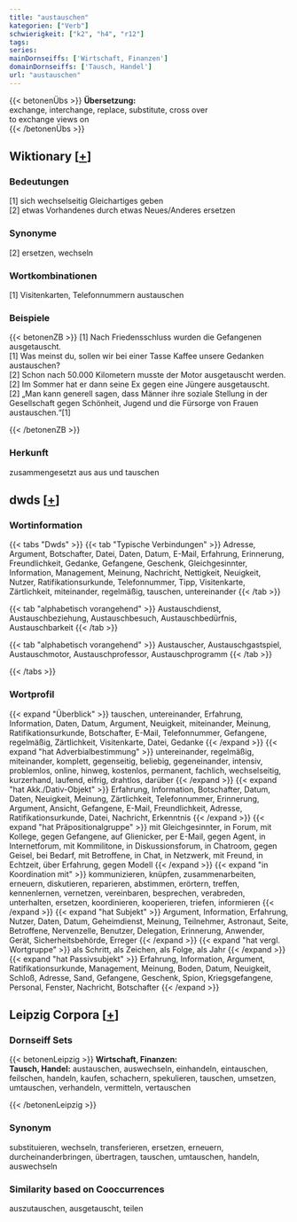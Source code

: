 ```yaml
---
title: "austauschen"
kategorien: ["Verb"]
schwierigkeit: ["k2", "h4", "r12"]
tags:
series:
mainDornseiffs: ['Wirtschaft, Finanzen']
domainDornseiffs: ['Tausch, Handel']
url: "austauschen"
---
```


{{< betonenÜbs >}}
**Übersetzung:**  
exchange, interchange, replace, substitute, cross over  
to exchange views on  
{{< /betonenÜbs >}}

## Wiktionary [[+](https://de.wiktionary.org/wiki/austauschen)]

### Bedeutungen
[1] sich wechselseitig Gleichartiges geben  
[2] etwas Vorhandenes durch etwas Neues/Anderes ersetzen  

### Synonyme
[2] ersetzen, wechseln  

### Wortkombinationen
[1] Visitenkarten, Telefonnummern austauschen  

### Beispiele
{{< betonenZB >}}
[1] Nach Friedensschluss wurden die Gefangenen ausgetauscht.  
[1] Was meinst du, sollen wir bei einer Tasse Kaffee unsere Gedanken austauschen?  
[2] Schon nach 50.000 Kilometern musste der Motor ausgetauscht werden.  
[2] Im Sommer hat er dann seine Ex gegen eine Jüngere ausgetauscht.  
[2] „Man kann generell sagen, dass Männer ihre soziale Stellung in der Gesellschaft gegen Schönheit, Jugend und die Fürsorge von Frauen austauschen.“[1]  

{{< /betonenZB >}}
### Herkunft
zusammengesetzt aus aus und tauschen  



## dwds [[+](https://www.dwds.de/wb/austauschen)]

### Wortinformation
{{< tabs "Dwds" >}}
{{< tab "Typische Verbindungen" >}}
Adresse, Argument, Botschafter, Datei, Daten, Datum, E-Mail, Erfahrung, Erinnerung, Freundlichkeit, Gedanke, Gefangene, Geschenk, Gleichgesinnter, Information, Management, Meinung, Nachricht, Nettigkeit, Neuigkeit, Nutzer, Ratifikationsurkunde, Telefonnummer, Tipp, Visitenkarte, Zärtlichkeit, miteinander, regelmäßig, tauschen, untereinander
{{< /tab >}}

{{< tab "alphabetisch vorangehend" >}}
Austauschdienst, Austauschbeziehung, Austauschbesuch, Austauschbedürfnis, Austauschbarkeit
{{< /tab >}}

{{< tab "alphabetisch vorangehend" >}}
Austauscher, Austauschgastspiel, Austauschmotor, Austauschprofessor, Austauschprogramm
{{< /tab >}}

{{< /tabs >}}

### Wortprofil
{{< expand "Überblick" >}} tauschen, untereinander, Erfahrung, Information, Daten, Datum, Argument, Neuigkeit, miteinander, Meinung, Ratifikationsurkunde, Botschafter, E-Mail, Telefonnummer, Gefangene, regelmäßig, Zärtlichkeit, Visitenkarte, Datei, Gedanke {{< /expand >}}
{{< expand "hat Adverbialbestimmung" >}} untereinander, regelmäßig, miteinander, komplett, gegenseitig, beliebig, gegeneinander, intensiv, problemlos, online, hinweg, kostenlos, permanent, fachlich, wechselseitig, kurzerhand, laufend, eifrig, drahtlos, darüber {{< /expand >}}
{{< expand "hat Akk./Dativ-Objekt" >}} Erfahrung, Information, Botschafter, Datum, Daten, Neuigkeit, Meinung, Zärtlichkeit, Telefonnummer, Erinnerung, Argument, Ansicht, Gefangene, E-Mail, Freundlichkeit, Adresse, Ratifikationsurkunde, Datei, Nachricht, Erkenntnis {{< /expand >}}
{{< expand "hat Präpositionalgruppe" >}} mit Gleichgesinnter, in Forum, mit Kollege, gegen Gefangene, auf Glienicker, per E-Mail, gegen Agent, in Internetforum, mit Kommilitone, in Diskussionsforum, in Chatroom, gegen Geisel, bei Bedarf, mit Betroffene, in Chat, in Netzwerk, mit Freund, in Echtzeit, über Erfahrung, gegen Modell {{< /expand >}}
{{< expand "in Koordination mit" >}} kommunizieren, knüpfen, zusammenarbeiten, erneuern, diskutieren, reparieren, abstimmen, erörtern, treffen, kennenlernen, vernetzen, vereinbaren, besprechen, verabreden, unterhalten, ersetzen, koordinieren, kooperieren, triefen, informieren {{< /expand >}}
{{< expand "hat Subjekt" >}} Argument, Information, Erfahrung, Nutzer, Daten, Datum, Geheimdienst, Meinung, Teilnehmer, Astronaut, Seite, Betroffene, Nervenzelle, Benutzer, Delegation, Erinnerung, Anwender, Gerät, Sicherheitsbehörde, Erreger {{< /expand >}}
{{< expand "hat vergl. Wortgruppe" >}} als Schritt, als Zeichen, als Folge, als Jahr {{< /expand >}}
{{< expand "hat Passivsubjekt" >}} Erfahrung, Information, Argument, Ratifikationsurkunde, Management, Meinung, Boden, Datum, Neuigkeit, Schloß, Adresse, Sand, Gefangene, Geschenk, Spion, Kriegsgefangene, Personal, Fenster, Nachricht, Botschafter {{< /expand >}}

## Leipzig Corpora [[+](https://corpora.uni-leipzig.de/en/res?word=austauschen&corpusId=deu_newscrawl-public_2018)]

### Dornseiff Sets
{{< betonenLeipzig >}}
**Wirtschaft, Finanzen:**  
**Tausch, Handel:** austauschen, auswechseln, einhandeln, eintauschen, feilschen, handeln, kaufen, schachern, spekulieren, tauschen, umsetzen, umtauschen, verhandeln, vermitteln, vertauschen  

{{< /betonenLeipzig >}}

### Synonym
substituieren, wechseln, transferieren, ersetzen, erneuern, durcheinanderbringen, übertragen, tauschen, umtauschen, handeln, auswechseln


### Similarity based on Cooccurrences
auszutauschen, ausgetauscht, teilen

